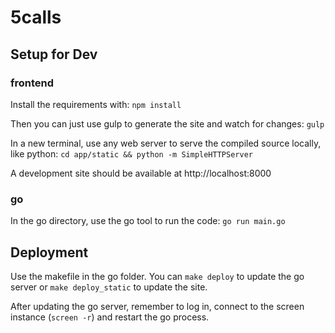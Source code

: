 # 5calls

## Setup for Dev

### frontend

Install the requirements with:
`npm install`

Then you can just use gulp to generate the site and watch for changes:
`gulp`

In a new terminal, use any web server to serve the compiled source locally, like python:
`cd app/static && python -m SimpleHTTPServer`

A development site should be available at http://localhost:8000

### go

In the go directory, use the go tool to run the code:
`go run main.go`

## Deployment

Use the makefile in the go folder. You can `make deploy` to update the go server or `make deploy_static` to update the site.

After updating the go server, remember to log in, connect to the screen instance (`screen -r`) and restart the go process.